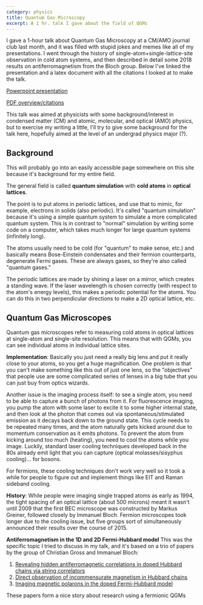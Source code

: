 ```yaml
---
category: physics
title: Quantum Gas Microscopy
excerpt: A 1 hr. talk I gave about the field of QGMs
---
```

I gave a 1-hour talk about Quantum Gas Microscopy at a CM/AMO journal club last month, and it was filled with stupid jokes and memes like all of my presentations. I went through the history of single-atom+single-lattice-site observation in cold atom systems, and then described in detail some 2018 results on antiferromagnetism from the Bloch group. Below I've linked the presentation and a latex document with all the citations I looked at to make the talk.

[Powerpoint presentation](/assets/other/QGMs.pptx)

[PDF overview/citations](/assets/other/QGM_citations.pdf)

This talk was aimed at physicists with some background/interest in condensed matter (CM) and atomic, molecular, and optical (AMO) physics, but to exercise my writing a little, I'll try to give some background for the talk here, hopefully aimed at the level of an undergrad physics major (?).

## Background
This will probably go into an easily accessible page somewhere on this site because it's background for my entire field.

The general field is called **quantum simulation** with **cold atoms** in **optical lattices**.

The point is to put atoms in periodic lattices, and use that to mimic, for example, electrons in solids (also periodic). It's called "quantum simulation" because it's using a simple quantum system to simulate a more complicated quantum system. This is in contrast to "normal" simulation by writing some code on a computer, which takes much longer for large quantum systems (infinitely long).

The atoms usually need to be cold (for "quantum" to make sense, etc.) and basically means Bose-Einstein condensates and their fermion counterparts, degenerate Fermi gases. These are always gases, so they're also called "quantum gases."

The periodic lattices are made by shining a laser on a mirror, which creates a standing wave. If the laser wavelength is chosen correctly (with respect to the atom's energy levels), this makes a periodic potential for the atoms. You can do this in two perpendicular directions to make a 2D optical lattice, etc.

## Quantum Gas Microscopes
Quantum gas microscopes refer to measuring cold atoms in optical lattices at single-atom and single-site resolution. This means that with QGMs, you can see individual atoms in individual lattice sites.

**Implementation**: Basically you just need a really big lens and put it really close to your atoms, so you get a huge magnification. One problem is that you can't make something like this out of just one lens, so the "objectives" that people use are some complicated series of lenses in a big tube that you can just buy from optics wizards.

Another issue is the imaging process itself: to see a single atom, you need to be able to capture a bunch of photons from it. For fluorescence imaging, you pump the atom with some laser to excite it to some higher internal state, and then look at the photon that comes out via spontaneous/stimulated emission as it decays back down to the ground state. This cycle needs to be repeated many times, and the atom naturally gets kicked around due to momentum conservation as it emits photons. To prevent the atom from kicking around too much (heating), you need to cool the atoms while you image. Luckily, standard laser cooling techniques developed back in the 80s already emit light that you can capture (optical molasses/sisyphus cooling)... for bosons.

For fermions, these cooling techniques don't work very well so it took a while for people to figure out and implement things like EIT and Raman sideband cooling.

**History**: While people were imaging single trapped atoms as early as 1994, the tight spacing of an optical lattice (about 500 microns) meant it wasn't until 2009 that the first BEC microscope was constructed by Markus Greiner, followed closely by Immanuel Bloch. Fermion microscopes took longer due to the cooling issue, but five groups sort of simultaneously announced their results over the course of 2015.

**Antiferromagnetism in the 1D and 2D Fermi-Hubbard model**
This was the specific topic I tried to discuss in my talk, and it's based on a trio of papers by the group of Christian Gross and Immanuel Bloch:
1. [Revealing hidden antiferromagnetic correlations in doped Hubbard chains via string correlators](https://arxiv.org/abs/1702.00642)
2. [Direct observation of incommensurate magnetism in Hubbard chains](https://arxiv.org/abs/1803.08892)
3. [Imaging magnetic polarons in the doped Fermi-Hubbard model](https://arxiv.org/abs/1811.06907)

These papers form a nice story about research using a fermionic QGMs
